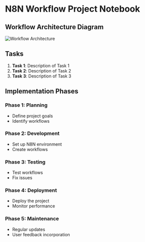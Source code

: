 # N8N Workflow Project Notebook

## Workflow Architecture Diagram
![Workflow Architecture](link_to_your_diagram_image)

## Tasks
1. **Task 1**: Description of Task 1
2. **Task 2**: Description of Task 2
3. **Task 3**: Description of Task 3

## Implementation Phases
### Phase 1: Planning
- Define project goals
- Identify workflows

### Phase 2: Development
- Set up N8N environment
- Create workflows

### Phase 3: Testing
- Test workflows
- Fix issues

### Phase 4: Deployment
- Deploy the project
- Monitor performance

### Phase 5: Maintenance
- Regular updates
- User feedback incorporation

